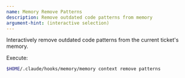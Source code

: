 ```yaml
---
name: Memory Remove Patterns
description: Remove outdated code patterns from memory
argument-hint: (interactive selection)
---
```


Interactively remove outdated code patterns from the current ticket's memory.

Execute:
```bash
$HOME/.claude/hooks/memory/memory context remove patterns
```